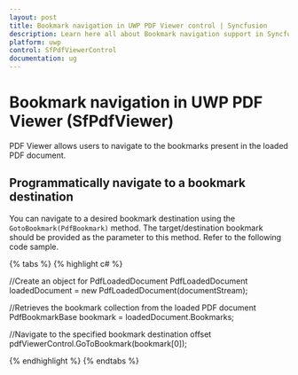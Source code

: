 ```yaml
---
layout: post
title: Bookmark navigation in UWP PDF Viewer control | Syncfusion
description: Learn here all about Bookmark navigation support in Syncfusion<sup>®</sup> UWP PDF Viewer (SfPdfViewer) control and more.
platform: uwp
control: SfPdfViewerControl
documentation: ug
---
```


# Bookmark navigation in UWP PDF Viewer (SfPdfViewer)

PDF Viewer allows users to navigate to the bookmarks present in the loaded PDF document. 

## Programmatically navigate to a bookmark destination

You can navigate to a desired bookmark destination using the `GotoBookmark(PdfBookmark)` method. The target/destination bookmark should be provided as the parameter to this method. Refer to the following code sample.

{% tabs %}
{% highlight c# %}

//Create an object for PdfLoadedDocument
PdfLoadedDocument loadedDocument = new PdfLoadedDocument(documentStream);

//Retrieves the bookmark collection from the loaded PDF document
PdfBookmarkBase bookmark = loadedDocument.Bookmarks;

//Navigate to the specified bookmark destination offset
pdfViewerControl.GoToBookmark(bookmark[0]);

{% endhighlight %}
{% endtabs %}
